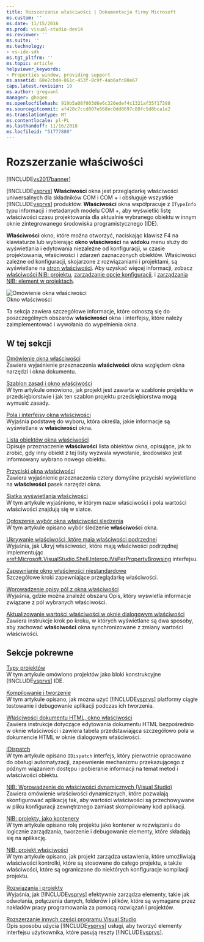 ```yaml
---
title: Rozszerzanie właściwości | Dokumentacja firmy Microsoft
ms.custom: ''
ms.date: 11/15/2016
ms.prod: visual-studio-dev14
ms.reviewer: ''
ms.suite: ''
ms.technology:
- vs-ide-sdk
ms.tgt_pltfrm: ''
ms.topic: article
helpviewer_keywords:
- Properties window, providing support
ms.assetid: 68e2cbd4-861c-453f-8c9f-4ab6afc80e67
caps.latest.revision: 19
ms.author: gregvanl
manager: ghogen
ms.openlocfilehash: 919b5a08f003d6e6c320edef4c1321af35f17388
ms.sourcegitcommit: af428c7ccd007e668ec0dd8697c88fc5d8bca1e2
ms.translationtype: MT
ms.contentlocale: pl-PL
ms.lasthandoff: 11/16/2018
ms.locfileid: "51777880"
---
```

# <a name="extending-properties"></a>Rozszerzanie właściwości
[!INCLUDE[vs2017banner](../../includes/vs2017banner.md)]

[!INCLUDE[vsprvs](../../includes/vsprvs-md.md)] **Właściwości** okna jest przeglądarkę właściwości uniwersalnych dla składników COM i COM + i obsługuje wszystkie [!INCLUDE[vsprvs](../../includes/vsprvs-md.md)] produktów. **Właściwości** okna współpracuje z `ITypeInfo` typu informacji i metadanych modelu COM +, aby wyświetlić listę właściwości czasu projektowania dla aktualnie wybranego obiektu w innym oknie zintegrowanego środowiska programistycznego (IDE).  
  
 **Właściwości** okno, które można otworzyć, naciskając klawisz F4 na klawiaturze lub wybierając **okno właściwości** na **widoku** menu służy do wyświetlania i edytowania niezależne od konfiguracji, w czasie projektowania, właściwości i zdarzeń zaznaczonych obiektów. Właściwości zależne od konfiguracji, skojarzone z rozwiązaniami i projektami, są wyświetlane na [stron właściwości](../../extensibility/internals/property-pages.md). Aby uzyskać więcej informacji, zobacz [właściwości NIB: projektu](http://msdn.microsoft.com/en-us/fb126574-24ad-4c96-9b2b-6e1f3879ba50), [zarządzanie opcje konfiguracji](../../extensibility/internals/managing-configuration-options.md), i [zarządzania NIB: element w projektach](http://msdn.microsoft.com/en-us/762e606b-7f44-4b66-97a1-e30a703654a0).  
  
 ![Omówienie okna właściwości](../../extensibility/internals/media/vspropertieswindow.png "vsPropertiesWindow")  
Okno właściwości  
  
 Ta sekcja zawiera szczegółowe informacje, które odnoszą się do poszczególnych obszarów **właściwości** okna i interfejsy, które należy zaimplementować i wywołania do wypełnienia okna.  
  
## <a name="in-this-section"></a>W tej sekcji  
 [Omówienie okna właściwości](../../extensibility/internals/properties-window-overview.md)  
 Zawiera wyjaśnienie przeznaczenia **właściwości** okna względem okna narzędzi i okna dokumentu.  
  
 [Szablon zasad i okno właściwości](../../extensibility/internals/template-policy-and-the-properties-window.md)  
 W tym artykule omówiono, jak projekt jest zawarta w szablonie projektu w przedsiębiorstwie i jak ten szablon projektu przedsiębiorstwa mogą wymusić zasady.  
  
 [Pola i interfejsy okna właściwości](../../extensibility/internals/properties-window-fields-and-interfaces.md)  
 Wyjaśnia podstawę do wyboru, która określa, jakie informacje są wyświetlane w **właściwości** okna.  
  
 [Lista obiektów okna właściwości](../../extensibility/internals/properties-window-object-list.md)  
 Opisuje przeznaczenie **właściwości** lista obiektów okna, opisujące, jak to zrobić, gdy inny obiekt z tej listy wyzwala wywołanie, środowisko jest informowany wybrano nowego obiektu.  
  
 [Przyciski okna właściwości](../../extensibility/internals/properties-window-buttons.md)  
 Zawiera wyjaśnienie przeznaczenia cztery domyślne przyciski wyświetlane na **właściwości** pasek narzędzi okna.  
  
 [Siatka wyświetlania właściwości](../../extensibility/internals/properties-display-grid.md)  
 W tym artykule wyjaśniono, w którym nazw właściwości i pola wartości właściwości znajdują się w siatce.  
  
 [Ogłoszenie wybór okna właściwości śledzenia](../../misc/announcing-property-window-selection-tracking.md)  
 W tym artykule opisano wybór śledzenie **właściwości** okna.  
  
 [Ukrywanie właściwości, które mają właściwości podrzędnej](../../misc/hiding-properties-that-have-child-properties.md)  
 Wyjaśnia, jak Ukryj właściwości, które mają właściwości podrzędnej implementując <xref:Microsoft.VisualStudio.Shell.Interop.IVsPerPropertyBrowsing> interfejsu.  
  
 [Zapewnianie okno właściwości niestandardowe](../../misc/providing-a-custom-properties-window.md)  
 Szczegółowe kroki zapewniające przeglądarkę właściwości.  
  
 [Wprowadzenie opisy pól z okna właściwości](../../misc/getting-field-descriptions-from-the-properties-window.md)  
 Wyjaśnia, gdzie można znaleźć obszaru Opis, który wyświetla informacje związane z pól wybranych właściwości.  
  
 [Aktualizowanie wartości właściwości w oknie dialogowym właściwości](../../misc/updating-property-values-in-the-properties-window.md)  
 Zawiera instrukcje krok po kroku, w których wyświetlane są dwa sposoby, aby zachować **właściwości** okna synchronizowane z zmiany wartości właściwości.  
  
## <a name="related-sections"></a>Sekcje pokrewne  
 [Typy projektów](../../extensibility/internals/project-types.md)  
 W tym artykule omówiono projektów jako bloki konstrukcyjne [!INCLUDE[vsprvs](../../includes/vsprvs-md.md)] IDE.  
  
 [Kompilowanie i tworzenie](../../ide/compiling-and-building-in-visual-studio.md)  
 W tym artykule opisano, jak można użyć [!INCLUDE[vsprvs](../../includes/vsprvs-md.md)] platformy ciągłe testowanie i debugowanie aplikacji podczas ich tworzenia.  
  
 [Właściwości dokumentu HTML, okno właściwości](http://msdn.microsoft.com/library/46e3d164-a1a7-42f9-87b0-344e10a37b62)  
 Zawiera instrukcje dotyczące edytowania dokumentu HTML bezpośrednio w oknie właściwości i zawiera tabela przedstawiająca szczegółowo pola w dokumencie HTML w oknie dialogowym właściwości.  
  
 [IDispatch](http://msdn.microsoft.com/en-us/ebbff4bc-36b2-4861-9efa-ffa45e013eb5)  
 W tym artykule opisano `IDispatch` interfejs, który pierwotnie opracowano do obsługi automatyzacji, zapewnienie mechanizmu przekazującego z późnym wiązaniem dostępu i pobieranie informacji na temat metod i właściwości obiektu.  
  
 [NIB: Wprowadzenie do właściwości dynamicznych (Visual Studio)](http://msdn.microsoft.com/en-us/f5102027-1431-4195-ae40-9b991de46d3a)  
 Zawiera omówienie właściwości dynamicznych, które pozwalają skonfigurować aplikację tak, aby wartości właściwości są przechowywane w pliku konfiguracji zewnętrznego zamiast skompilowany kod aplikacji.  
  
 [NIB: projekty, jako kontenery](http://msdn.microsoft.com/en-us/87d40f63-f487-4767-8963-64beec27ba1b)  
 W tym artykule opisano rolę projektu jako kontener w rozwiązaniu do logicznie zarządzania, tworzenie i debugowanie elementy, które składają się na aplikację.  
  
 [NIB: projekt właściwości](http://msdn.microsoft.com/en-us/fb126574-24ad-4c96-9b2b-6e1f3879ba50)  
 W tym artykule opisano, jak projekt zarządza ustawienia, które umożliwiają właściwości kontrolki, które są stosowane do całego projektu, a także właściwości, które są ograniczone do niektórych konfiguracje kompilacji projektu.  
  
 [Rozwiązania i projekty](../../ide/solutions-and-projects-in-visual-studio.md)  
 Wyjaśnia, jak [!INCLUDE[vsprvs](../../includes/vsprvs-md.md)] efektywnie zarządza elementy, takie jak odwołania, połączenia danych, folderów i plików, które są wymagane przez nakładów pracy programowania za pomocą rozwiązań i projektów.  
  
 [Rozszerzanie innych części programu Visual Studio](../../extensibility/extending-other-parts-of-visual-studio.md)  
 Opis sposobu użycia [!INCLUDE[vsprvs](../../includes/vsprvs-md.md)] usługi, aby tworzyć elementy interfejsu użytkownika, które pasują reszty [!INCLUDE[vsprvs](../../includes/vsprvs-md.md)].

